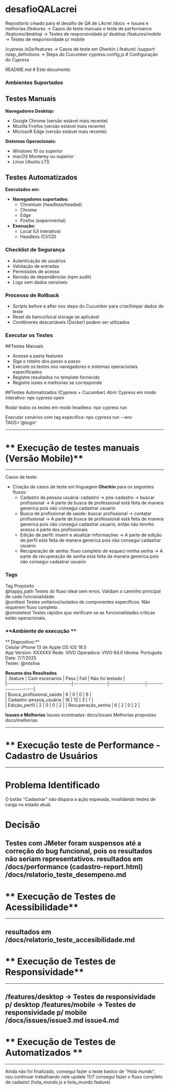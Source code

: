 
# desafioQALacrei
Repositorio creado para el desafio de QA de LAcrei
/docs -> Issues e melhorias
/features -> Casos de teste manuais e teste de performance
/features/desktop -> Testes de responsividade p/ desktop
/features/mobile -> Testes de responsividade p/ mobile

/cypress
   /e2e/features -> Casos de teste em Gherkin (.feature)
/support
   /step_definitions -> Steps do Cucumber
cypress.config.js # Configuração do Cypress

README.md # Este documento

### Ambientes Suportados

## Testes Manuais

**Navegadores Desktop:**
- Google Chrome (versão estável mais recente)
- Mozilla Firefox (versão estável mais recente)
- Microsoft Edge (versão estável mais recente)

**Sistemas Operacionais:**
- Windows 10 ou superior
- macOS Monterey ou superior
- Linux Ubuntu LTS

## Testes Automatizados

**Executados em:**
- **Navegadores suportados:**  
  - Chromium (headless/headed)
  - Chrome
  - Edge
  - Firefox (experimental)
- **Execução:**  
  - Local (UI interativa)
  - Headless (CI/CD)

### Checklist de Segurança

- Autenticação de usuários
- Validação de entradas
- Permissões de acesso
- Revisão de dependências  (npm audit)
- Logs sem dados sensíveis

### Processo de Rollback
- Scripts before e after nos steps do Cucumber para criar/limpar dados de teste
- Reset de banco/local storage se aplicável
- Contêineres descartáveis (Docker) podem ser utilizados

### Executar os Testes

##Testes Manuais
- Acesse a pasta features
- Siga o roteiro dos passo a passo 
- Execute os testes nos navegadores e sistemas operacionais especificados
- Registre resultados no template fornecido 
- Registre issies e melhorias se corresponde

##Testes Automatizados (Cypress + Cucumber)
Abrir Cypress em modo interativo:
   npx cypress open

Rodar todos os testes em modo headless:
   npx cypress run

Executar cenários com tag específica:
   npx cypress run --env TAGS='@login'

---------------------------------------------------
# ** Execução de testes manuais (Versão Mobile)**
---------------------------------------------------
Casos de teste:
- Criação de casos de teste em linguagem **Gherkin** para os seguintes fluxos:
    - Cadastro da pessoa usuária: cadastro → pós-cadastro → buscar profissional -> A parte de busca de professional está feita de manera generica pois não consegui cadastrar usuario
    - Busca de profissional de saúde: buscar profissional → contatar profissional -> A parte de busca de professional está feita de manera generica pois não consegui cadastrar usuario, então não tennho acesso à parte dos profissionais
    - Edição de perfil: inserir e atualizar informações ->  A parte de edição de perfil está feita de manera generica pois não consegui cadastrar usuario
    - Recuperação de senha: fluxo completo de esqueci minha senha -> A parte de recuperação de senha está feita de manera generica pois não consegui cadastrar usuario

### **Tags**
Tag	        Propósito	
@happy_path	Testes do fluxo ideal sem erros. Validam o caminho principal de cada funcionalidade.	
@unittest	Testes unitários/isolados de componentes específicos. Não requerem fluxo completo.	
@smoketest	Testes rápidos que verificam se as funcionalidades críticas estão operacionais.	

### **Ambiente de execução **
** Dispositivo:**  
Celular iPhone 13 de Apple OS iOS 18.5  
App Version: XXXXXX
Rede: VIVO
Operadora: VIVO 64.0
Idioma: Português 
Data: 7/7/2025  
Tester: @mtsilva

**Resumo dos Resultados**  
| .feature                       | Cant escenarios | Pass    | Fail   |  Não foi testado     |  
|--------------------------------|-----------------|------------------|----------------------|  
| Busca_profissional_saúde       | 6               | 0       | 0      | 6                    |  
| Cadastro-pessoa_usuária        | 16              | 12      | 3      | 1                    |  
| Edição_perfil                  | 2               | 0       | 0      | 2                    |
| Recuperação_senha              | 6               | 2       | 0      | 2                    |

**Issues e Melhorias** 
Issues econtradas: docs/issues
Melhorias propostas: docs/melhorias

----------------------------------------------------------
# **  Execução teste de Performance - Cadastro de Usuários
-----------------------------------------------------------

# Problema Identificado
O botão "Cadastrar" não dispara a ação esperada, invalidando testes de carga no estado atual.

# Decisão
Testes com JMeter foram suspensos até a correção do bug funcional, pois os resultados não seriam representativos.
resultados em /docs/performance (cadastro-report.html)
              /docs/relatorio_teste_desempeno.md 
--------------------------------------------
# ** Execução de Testes de Acessibilidade**
--------------------------------------------
resultados em /docs/relatorio_teste_accesibilidade.md
--------------------------------------------
# ** Execução de Testes de Responsividade**
--------------------------------------------
/features/desktop -> Testes de responsividade p/ desktop
/features/mobile -> Testes de responsividade p/ mobile
/docs/issues/issue3.md
             issue4.md
--------------------------------------------
# ** Execução de Testes de Automatizados **
--------------------------------------------
Ainda não foi finalizado, consegui fazer o teste basico de "Hola mundo", vou continuar trabalhando nele
update 11/7 consegui fazer o fluxo completo de cadasto! (hola_mundo.js e hola_mundo.feature)